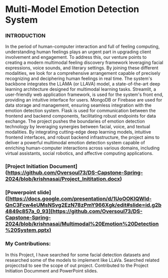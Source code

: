# Multi-Model Emotion Detection System

### INTRODUCTION
In the period of human-computer interaction and full of feeling computing, understanding human feelings plays an urgent part in upgrading client involvement and engagement. To address this, our venture points to creating a modern multimodal feeling discovery framework leveraging facial expressions, voice sounds, and literary settings. By joining these different modalities, we look for a comprehensive arrangement capable of precisely recognizing and deciphering human feelings in real time. The system's backbone integrates the LLAMA (or LLAVA) model, a state-of-the-art deep learning architecture designed for multimodal learning tasks. Streamlit, a user-friendly web application framework, is used for the system's front end, providing an intuitive interface for users. MongoDB or Firebase are used for data storage and management, ensuring seamless integration with the emotion detection system. Flask is used for communication between the frontend and backend components, facilitating robust endpoints for data exchange. The project pushes the boundaries of emotion detection technology by leveraging synergies between facial, voice, and textual modalities. By integrating cutting-edge deep learning models, intuitive frontend interfaces, and robust backend infrastructure, the project aims to deliver a powerful multimodal emotion detection system capable of enriching human-computer interactions across various domains, including virtual assistants, social robotics, and affective computing applications.

### [Project Initiation Document] (https://github.com/Oversoul73/DS-Capstone-Spring-2024/blob/krishnasai/Project_Inititation.docx)

### [Powerpoint slide] ([https://docs.google.com/presentation/d/1UoOOKlQWId-QnC3Fcw4eUMsNSvg2EzN78zPmY966Xgk/edit#slide=id.g2b4849c857a_0_93](https://github.com/Oversoul73/DS-Capstone-Spring-2024/blob/krishnasai/Multimodal%20Emotion%20Detection%20System.pptx)

### My Contributions:
In this Project, I have searched for some facial detection datasets and researched some of the models to implement like LLaVa.
Searched related projecctsd to see the scope of out project.
Contributed to the Project Initiation Documment and PowerPoint slides. 
